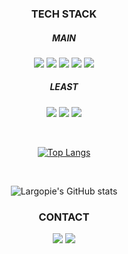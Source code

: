 <div align="center">
<h3 align="center"> TECH STACK </h3>
<h5 align="center"> MAIN </h5>
<p align="center">
<img src="https://img.shields.io/badge/JavaScript-F7DF1E?style=for-the-badge&logo=JavaScript&logoColor=black"> <img src="https://img.shields.io/badge/React-61DAFB?style=for-the-badge&logo=React&logoColor=black"> <img src="https://img.shields.io/badge/CSS3-1572B6?style=for-the-badge&logo=CSS3&logoColor=black"> <img src="https://img.shields.io/badge/HTML5-E34F26?style=for-the-badge&logo=HTML5&logoColor=black"> <img src="https://img.shields.io/badge/Python-0A9EDC?style=for-the-badge&logo=Python&logoColor=black"> 
</p>
<h5 align="center"> LEAST </h5>
<p align="center">
<img src="https://img.shields.io/badge/Linux-FCC624?style=for-the-badge&logo=Linux&logoColor=black"> <img src="https://img.shields.io/badge/Android Studio-3DDC84?style=for-the-badge&logo=Android Studio&logoColor=black"> <img src="https://img.shields.io/badge/MySQL-4479A1?style=for-the-badge&logo=MySQL&logoColor=black">
</p> <br>

[![Top Langs](https://github-readme-stats.vercel.app/api/top-langs/?username=Largopie&langs_count=8)](https://github.com/Largopie/github-readme-stats)

<br> 
  
![Largopie's GitHub stats](https://github-readme-stats.vercel.app/api?username=largopie&show_icons=true&theme=radical)

<h3 align="center"> CONTACT </h3>
<p align="center">
<a href="https://www.instagram.com/jae_xeok/" target="_blank"><img src="https://img.shields.io/badge/jae__xeok-E4405F?style=flat-square&logo=Instagram&logoColor=white"/></a> <a href="mailto:kis9732@gmail.com" target="_blank"><img src="https://img.shields.io/badge/kis9732@gamil.com-EA4335?style=flat-square&logo=Gmail&logoColor=white"/>
</p>
</a>

</div>
